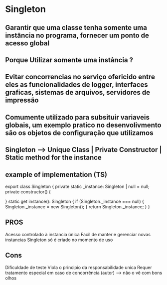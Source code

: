 # Singleton

## Garantir que uma classe tenha somente uma instância no programa, fornecer um ponto de acesso global


## Porque Utilizar somente uma instância ?

## Evitar concorrencias no serviço ofericido entre eles as funcionalidades de logger, interfaces graficas, sistemas de arquivos, servidores de impressão

## Comumente utilizado para subsituir variaveis globais, um exemplo pratico no desenvolivmento são os objetos de configuração que utilizamos

## Singleton --> Unique Class | Private Constructor | Static method for the instance

## example of implementation (TS)

export class Singleton {
  private static _instance: Singleton | null = null;
  private constructor() {

  }
  static get instance(): Singleton {
    if (Singleton._instance === null) {
      Singleton._instance = new Singleton();
    }
    return Singleton._instance;
  }
 }


## PROS

Acesso controlado à instancia única
Facil de manter e gerenciar novas instancias
Singleton só é criado no momento de uso

## Cons

Dificuldade de teste
Viola o principio da responsabilidade unica
Requer tratamento especial em caso de concorrência
(autor) --> não o vê com bons olhos
